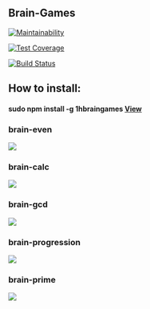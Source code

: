 ## **Brain-Games**

[![Maintainability](https://api.codeclimate.com/v1/badges/b829b90290fec6bcfa94/maintainability)](https://codeclimate.com/github/yanepenb/b-g.js/maintainability)

[![Test Coverage](https://api.codeclimate.com/v1/badges/b829b90290fec6bcfa94/test_coverage)](https://codeclimate.com/github/yanepenb/b-g.js/test_coverage)

[![Build Status](https://travis-ci.org/yanepenb/b-g.js.svg?branch=master)](https://travis-ci.org/yanepenb/b-g.js)

## **How to install:**
####  **sudo npm install -g 1hbraingames** [View](https://asciinema.org/a/zWPlmHrxfFdNQfPMB975GSUNK)

### **brain-even**
<a href="https://asciinema.org/a/oYSbaczOK8UVJRRBi93ik8KOg" target="_blank"><img src="https://asciinema.org/a/oYSbaczOK8UVJRRBi93ik8KOg.svg" /></a>
### **brain-calc**
<a href="https://asciinema.org/a/E1DsD4LZq21V81rPgrR4YbmC4" target="_blank"><img src="https://asciinema.org/a/E1DsD4LZq21V81rPgrR4YbmC4.svg" /></a>
### **brain-gcd**
<a href="https://asciinema.org/a/eNaAeZhoYpxrT0EpCpmjU0hbd" target="_blank"><img src="https://asciinema.org/a/eNaAeZhoYpxrT0EpCpmjU0hbd.svg" /></a>
### **brain-progression**
<a href="https://asciinema.org/a/O1Na2wpw40u8R3GnRXVIOIWbr" target="_blank"><img src="https://asciinema.org/a/O1Na2wpw40u8R3GnRXVIOIWbr.svg" /></a>
### **brain-prime**
<a href="https://asciinema.org/a/peyYy2ZhWGUfZsHKG12Rhsu9v" target="_blank"><img src="https://asciinema.org/a/peyYy2ZhWGUfZsHKG12Rhsu9v.svg" /></a>
